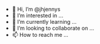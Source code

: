 - 👋 Hi, I’m @jhjennys
- 👀 I’m interested in ...
- 🌱 I’m currently learning ...
- 💞️ I’m looking to collaborate on ...
- 📫 How to reach me ...

<!---
jhjennys/jhjennys is a ✨ special ✨ repository because its `README.md` (this file) appears on your GitHub profile.
You can click the Preview link to take a look at your changes.
--->
